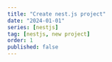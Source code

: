 ```yaml
---
title: "Create nest.js project"
date: "2024-01-01"
series: [nestjs]
tag: [nestjs, new project]
order: 1
published: false
---
```

